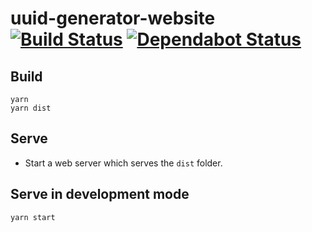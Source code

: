 # uuid-generator-website [![Build Status](https://travis-ci.org/ffflorian/uuid-generator-website.svg?branch=dev)](https://travis-ci.org/ffflorian/uuid-generator-website) [![Dependabot Status](https://api.dependabot.com/badges/status?host=github&repo=ffflorian/uuid-generator-website)](https://dependabot.com)

## Build
```
yarn
yarn dist
```

## Serve
* Start a web server which serves the `dist` folder.

## Serve in development mode
```
yarn start
```
